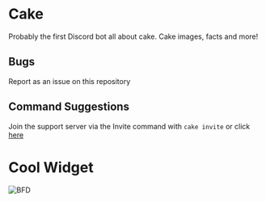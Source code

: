 # Cake
Probably the first Discord bot all about cake. Cake images, facts and more!

## Bugs
Report as an issue on this repository

## Command Suggestions
Join the support server via the Invite command with `cake invite` or click [here](https://discord.gg/JMNzKyf)

# Cool Widget

![BFD](https://botsfordiscord.com/api/v1/bots/447790972475015208/embed)
